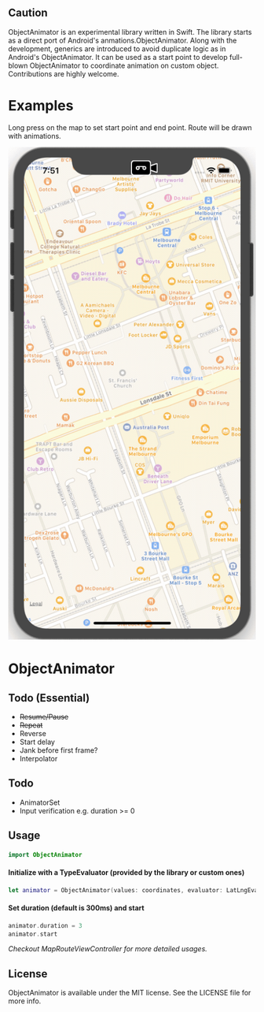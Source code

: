 ## Caution
ObjectAnimator is an experimental library written in Swift. The library starts as a direct port of Android's anmations.ObjectAnimator. Along with the development, generics are introduced to avoid duplicate logic as in Android's ObjectAnimator. It can be used as a start point to develop full-blown ObjectAnimator to coordinate animation on custom object. Contributions are highly welcome.

# Examples
Long press on the map to set start point and end point. Route will be drawn with animations.

![](./Art/map-route.gif)


# ObjectAnimator

## Todo (Essential)

* ~~Resume/Pause~~
* ~~Repeat~~
* Reverse
* Start delay
* Jank before first frame?
* Interpolator

## Todo

* AnimatorSet
* Input verification e.g. duration >= 0

## Usage
```Swift
import ObjectAnimator
```

#### Initialize with a TypeEvaluator (provided by the library or custom ones)
```swift
let animator = ObjectAnimator(values: coordinates, evaluator: LatLngEvaluator())
```

#### Set duration (default is 300ms) and start
```swift    
animator.duration = 3
animator.start
```
_Checkout MapRouteViewController for more detailed usages._


## License

ObjectAnimator is available under the MIT license. See the LICENSE file for more info.
